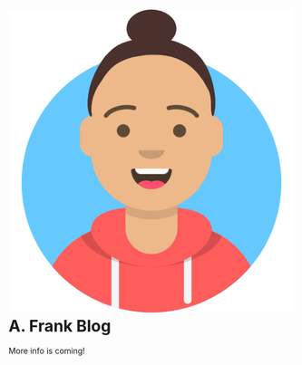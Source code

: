 # ![Arthur avatar](/docs/.vuepress/public/assets/img/avatars/arthur-regular.png) A. Frank Blog
More info is coming!

